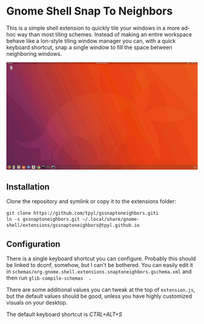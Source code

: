 # Gnome Shell Snap To Neighbors

This is a simple shell extension to quickly tile your windows in a more ad-hoc
way than most tiling schemes. Instead of making an entire workspace behave like
a Ion-style tiling window manager you can, with a quick keyboard shortcut, snap
a single window to fill the space between neighboring windows. 

![demo image](demo.gif "How it works")

## Installation 

Clone the repository and symlink or copy it to the extensions folder:

``` 
git clone https://github.com/tpyl/gssnaptoneighbors.giti
ln -s gssnaptoneighbors.git ~/.local/share/gnome-shell/extensions/gssnaptoneighbors@tpyl.github.io
```

## Configuration

There is a single keyboard shortcut you can configure. Probably this should be
linked to dconf, somehow, but I can't be bothered. You can easily edit it in
`schemas/org.gnome.shell.extensions.snaptoneighbors.gschema.xml` and then run
`glib-compile-schemas  .`

There are some additional values you can tweak at the top of `extension.js`, but
the default values should be good, unless you have highly customized visuals on
your desktop.

The default keyboard shortcut is *CTRL+ALT+S*


